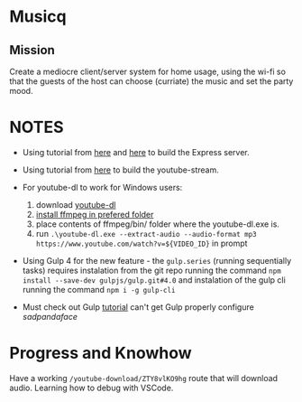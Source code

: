 # Musicq

## Mission
Create a mediocre client/server system for home usage,
using the wi-fi so that the guests of the host can choose
(curriate) the music and set the party mood.

NOTES
===========================================================
* Using tutorial from [here](http://mherman.org/blog/2016/11/05/developing-a-restful-api-with-node-and-typescript/#.WTa8GGiGNhE) 
    and [here](http://brianflove.com/2016/11/08/typescript-2-express-node/)
    to build the Express server.

* Using tutorial from [here](http://pauldbergeron.com/articles/streaming-youtube-to-mp3-audio-in-nodejs.html)
    to build the youtube-stream.

* For youtube-dl to work for Windows users:
    1. download [youtube-dl](https://rg3.github.io/youtube-dl/)
    2. [install ffmpeg in prefered folder](https://github.com/adaptlearning/adapt_authoring/wiki/Installing-FFmpeg)
    3. place contents of ffmpeg/bin/ folder where the youtube-dl.exe is.
    4. run `.\youtube-dl.exe --extract-audio --audio-format mp3 https://www.youtube.com/watch?v=${VIDEO_ID}` in prompt

* Using Gulp 4 for the new feature - the `gulp.series` (running sequentially tasks) requires instalation
    from the git repo running the command `npm install --save-dev gulpjs/gulp.git#4.0` and instalation of
    the gulp cli running the command `npm i -g gulp-cli`

* Must check out Gulp [tutorial](https://markgoodyear.com/2014/01/getting-started-with-gulp/)
    can't get Gulp properly configure *sadpandaface*

Progress and Knowhow
================================================================
Have a working `/youtube-download/ZTY8vlKO9hg` route that will download audio.
Learning how to debug with VSCode.